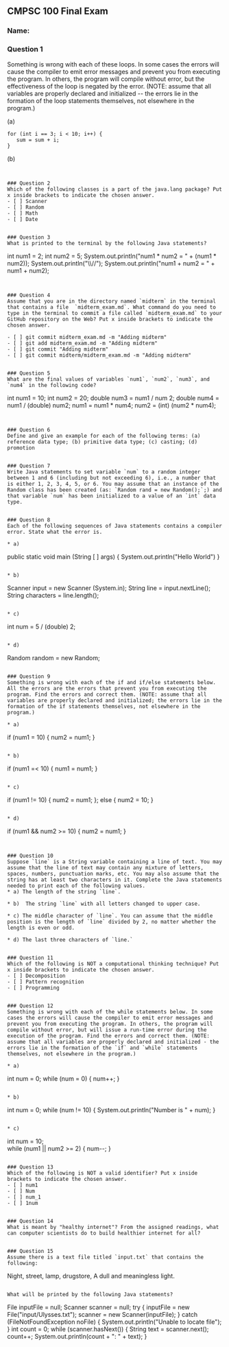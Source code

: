 ## CMPSC 100 Final Exam
### Name:


### Question 1
Something is wrong with each of these loops. In some cases the errors will cause the compiler to
emit error messages and prevent you from executing the program. In others, the program
will compile without error, but the effectiveness of the loop is negated by the error. (NOTE:
assume that all variables are properly declared and initialized -- the errors lie in the formation
of the loop statements themselves, not elsewhere in the program.)

(a)
```
for (int i == 3; i < 10; i++) {
   sum = sum + i;
}
```

(b)
```


### Question 2
Which of the following classes is a part of the java.lang package? Put x inside brackets to indicate the chosen answer.
- [ ] Scanner
- [ ] Random
- [ ] Math
- [ ] Date


### Question 3
What is printed to the terminal by the following Java statements?

```
int num1 = 2;
int num2 = 5;
System.out.println("num1 * num2 = " + (num1 * num2));
System.out.println("\\\\//");
System.out.println("num1 + num2 = " + num1 + num2);
```


### Question 4
Assume that you are in the directory named `midterm` in the terminal that contains a file  `midterm_exam.md`. What command do you need to type in the terminal to commit a file called `midterm_exam.md` to your GitHub repository on the Web? Put x inside brackets to indicate the chosen answer.

- [ ] git commit midterm_exam.md -m "Adding midterm"
- [ ] git add midterm_exam.md -m "Adding midterm"
- [ ] git commit "Adding midterm"
- [ ] git commit midterm/midterm_exam.md -m "Adding midterm"


### Question 5
What are the final values of variables `num1`, `num2`, `num3`, and `num4` in the following code?
```
int num1 = 10;
int num2 = 20;
double num3 = num1 / num 2;
double num4 = num1 / (double) num2;
num1 = num1 * num4;
num2 = (int) (num2 * num4);
```


### Question 6
Define and give an example for each of the following terms: (a) reference data type; (b) primitive data type; (c) casting; (d) promotion


### Question 7
Write Java statements to set variable `num` to a random integer between 1 and 6 (including but not exceeding 6), i.e., a number that is either 1, 2, 3, 4, 5, or 6. You may assume that an instance of the Random class has been created (as: `Random rand = new Random();`;) and that variable `num` has been initialized to a value of an `int` data type.


### Question 8
Each of the following sequences of Java statements contains a compiler error. State what the error is.

* a)

```
public static void main (String [ ] args) {
   System.out.println("Hello World")
}
```   

* b)   

```
Scanner input = new Scanner (System.in);
String line = input.nextLine();
String characters = line.length();
```

* c)

```
int num = 5 / (double) 2;
```

* d)

```
Random random = new Random;
```

### Question 9
Something is wrong with each of the if and if/else statements below. All the errors are the errors that prevent you from executing the program. Find the errors and correct them. (NOTE: assume that all variables are properly declared and initialized; the errors lie in the formation of the if statements themselves, not elsewhere in the program.)

* a)

```
if (num1 = 10) {
   num2 = num1;
}
```

* b)

```
if (num1 =< 10) {
   num1 = num1;
}
```

* c)

```
if (num1 != 10) {
   num2 = num1;
}; else {
   num2 = 10;
}
```

* d)

```
if (num1 && num2 >= 10) {
   num2 = num1;
}
```   


### Question 10
Suppose `line` is a String variable containing a line of text. You may assume that the line of text may contain any mixture of letters, spaces, numbers, punctuation marks, etc. You may also assume that the string has at least two characters in it. Complete the Java statements needed to print each of the following values.
* a) The length of the string `line`.

* b)  The string `line` with all letters changed to upper case.

* c) The middle character of `line`. You can assume that the middle position is the length of `line` divided by 2, no matter whether the length is even or odd.

* d) The last three characters of `line.`


### Question 11
Which of the following is NOT a computational thinking technique? Put x inside brackets to indicate the chosen answer.
- [ ] Decomposition
- [ ] Pattern recognition
- [ ] Programming


### Question 12
Something is wrong with each of the while statements below. In some cases the errors will cause the compiler to emit error messages and prevent you from executing the program. In others, the program will compile without error, but will issue a run-time error during the execution of the program. Find the errors and correct them. (NOTE: assume that all variables are properly declared and initialized - the errors lie in the formation of the `if` and `while` statements themselves, not elsewhere in the program.)

* a)

```
int num = 0;
while (num = 0) {
    num++;
}
```

* b)

```
int num = 0;
while (num != 10) {
    System.out.println("Number is " + num);
}
```

* c)

```
int num = 10;  
while (num1 || num2 >= 2) {
    num--;
}
```

### Question 13
Which of the following is NOT a valid identifier? Put x inside brackets to indicate the chosen answer.
- [ ] num1
- [ ] Num
- [ ] num_1
- [ ] 1num


### Question 14
What is meant by "healthy internet"? From the assigned readings, what can computer scientists do to build healthier internet for all?


### Question 15
Assume there is a text file titled `input.txt` that contains the following:

```
Night, street, lamp, drugstore,
A dull and meaningless light.
```

What will be printed by the following Java statements?

```
File inputFile = null;
Scanner scanner = null;
try {
   inputFile = new File("input/Ulysses.txt");
   scanner = new Scanner(inputFile);
} catch (FileNotFoundException noFile) {
   System.out.println("Unable to locate file");
}
int count = 0;
while (scanner.hasNext()) {
   String text = scanner.next();
   count++;
   System.out.println(count + ": " + text);
}
```
